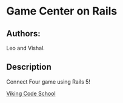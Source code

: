 Game Center on Rails
====================

## Authors:
Leo and Vishal.

## Description
Connect Four game using Rails 5!

[Viking Code School](http://vikingcodeschool.com)


